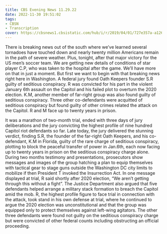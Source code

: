 ```yaml
---
title: CBS Evening News 11.29.22
date: 2022-11-30 19:51:02
tags:
- CBSN
- Transcription
cover: https://cbsnews1.cbsistatic.com/hub/i/r/2019/04/01/727e357a-a126-4138-a2c5-4d3222669d57/thumbnail/640x360/3ff2761028dc5c65cc4f07acd54bcd5c/cbsn2-logo-1920x1080.jpg
---
```

There is breaking news out of the south where we’ve learned several tornadoes have touched down and nearly twenty million Americans remain in the path of severe weather. Plus, tonight, after that major victory for the US men’s soccer team. We are getting new details of conditions of star player C.P, who was taken to the hospital after the game. We’ll have more on that in just a moment. But first we want to begin with that breaking news right here in Washington. A federal jury found Oath Keepers founder S.R guilty of seditious conspiracy. R was convicted for his part in the violent January 6th assault on the Capitol and his failed plot to overturn the 2020 election. K.M, another member of far-right group was also found guilty of seditious conspiracy. Three other co-defendants were acquitted of seditious conspiracy but found guilty of other crimes related the attack on the Capitol. R and M face up to twenty years in prison. 

It was a marathon of two-month trial, ended with three days of jury deliberations and the jury convicting the highest profile of nine hundred Capitol riot defendants so far. Late today, the jury delivered the stunning verdict, finding S.R, the founder of the far-right Oath Keepers, and his co-defendant, K.M in Florida, guilty of the rare charge of seditious conspiracy, plotting to block the peaceful transfer of power in Jan.6th, each now facing up to twenty years in prison on the seditious conspiracy charge alone. During two months testimony and presentations, prosecutors show messages and images of the group hatching a plan to equip themselves with tactical gear to stage guns outside the Washington DC city limits to mobilize if then President T invoked the Insurrection Act. In one message displayed at trial, R said shortly after 2020 election, “We aren’t getting through this without a fight”. The Justice Department also argued that five defendants helped arrange a military stack formation to breach the Capitol amid the mob. R, the highest profile figure to face trial in connection with the attack, took stand in his own defense at trial, where he continued to argue the 2020 election was unconstitutional and that the group was equipped only to protect themselves against left-wing agitators. The other three defendants were found not guilty on the seditious conspiracy charge but were convicted of other federal counts including obstructing an official proceeding.
